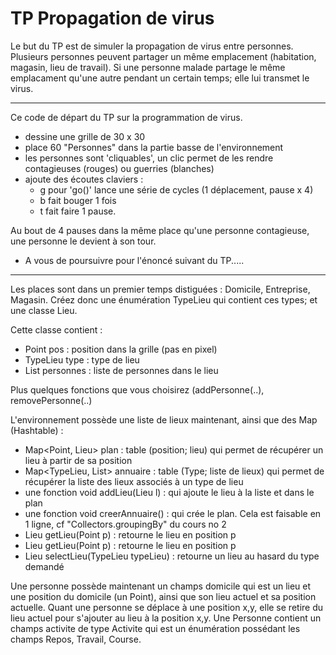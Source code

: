 # TP Propagation de virus

Le but du TP est de simuler la propagation de virus entre personnes. Plusieurs personnes peuvent partager un même emplacement (habitation, magasin, lieu de travail).
Si une personne malade partage le même emplacament qu'une autre pendant un certain temps; elle lui transmet le virus.

----

Ce code de départ du TP sur la programmation de virus. 
- dessine une grille de 30 x 30
- place 60 "Personnes" dans la partie basse de l'environnement
- les personnes sont 'cliquables', un clic permet de les rendre contagieuses (rouges) ou guerries (blanches)
- ajoute des écoutes claviers : 
  - g pour 'go()' lance une série de cycles (1 déplacement, pause x 4)
  - b fait bouger 1 fois
  - t fait faire 1 pause.

Au bout de 4 pauses dans la même place qu'une personne contagieuse, une personne le devient à son tour. 

  - A vous de poursuivre pour l'énoncé suivant du TP.....

---
Les places sont dans un premier temps distiguées : Domicile, Entreprise, Magasin.
Créez donc une énumération TypeLieu qui contient ces types; et une classe Lieu. 
 

Cette classe contient :
 - Point pos : position dans la grille (pas en pixel)
 - TypeLieu type : type de lieu
 - List personnes : liste de personnes dans le lieu

Plus quelques fonctions que vous choisirez (addPersonne(..), removePersonne(..)


L'environnement possède une liste de lieux maintenant, ainsi que des Map (Hashtable) :
 - Map<Point, Lieu> plan : table (position; lieu) qui permet de récupérer un lieu à partir de sa position
 - Map<TypeLieu, List<Lieu>> annuaire : table (Type; liste de lieux) qui permet de récupérer la liste des lieux associés à un type de lieu
 - une fonction void addLieu(Lieu l) : qui ajoute le lieu à la liste et dans le plan
 - une fonction void creerAnnuaire() : qui crée le plan. Cela est faisable en 1 ligne, cf "Collectors.groupingBy" du cours no 2
 - Lieu getLieu(Point p) : retourne le lieu en position p
 - Lieu getLieu(Point p) : retourne le lieu en position p
 - Lieu selectLieu(TypeLieu typeLieu) : retourne un lieu au hasard du type demandé

  Une personne possède maintenant un champs domicile qui est un lieu et une position du domicile (un Point), ainsi que son lieu actuel et sa position actuelle.
Quant une personne se déplace à une position x,y, elle se retire du lieu actuel pour s'ajouter au lieu à la position x,y.
Une Personne contient un champs activite de type Activite qui est un énumération possédant les champs Repos, Travail, Course.
 
